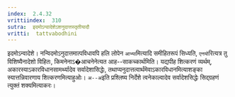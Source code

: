 ```yaml
---
index:  2.4.32
vrittiindex:  310
sutra:  इदमोऽन्वादेशेऽशनुदात्तस्तृतीयादौ
vritti:  tattvabodhini 
---
```


इदमोऽन्वादेशे। नन्विदमोऽनुदात्तमात्पविधावपि हलि लोपेन `आभ्या`मित्यादि समीहितरूपं सिध्यति, `एनयो`रित्यत्र तु विशिष्यैनादेशो विहितः, किमनेनाऽ�आचनेनेत्यत आह--साकच्कार्थमिति। यद्यपीह शित्करणं व्यर्थम्, अकारस्याऽकारविधानसामर्थ्यादेव सर्वादेशासिद्धेः, तथाप्यनुदात्तत्वार्थंमेवाऽकारविधानमित्याशङ्का स्यात्तन्निवारणाय शित्करणमित्याहुओः। `अ--अ`इति प्रश्लिष्य निर्देशे त्वनेकाल्वादेव सर्वादेशसिद्धेः सिद्ग्रहणं त्युक्तं शक्यमित्याकरः।

